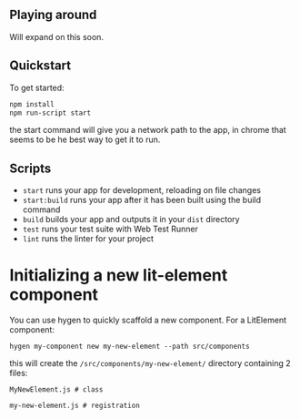 ## Playing around
Will expand on this soon.

## Quickstart

To get started:

```bash
npm install
npm run-script start
```

the start command will give you a network path to the app, in chrome that seems to be he best way to get it to run.

## Scripts

- `start` runs your app for development, reloading on file changes
- `start:build` runs your app after it has been built using the build command
- `build` builds your app and outputs it in your `dist` directory
- `test` runs your test suite with Web Test Runner
- `lint` runs the linter for your project


# Initializing a new lit-element component
You can use hygen to quickly scaffold a new component. For a LitElement component:

`hygen my-component new my-new-element --path src/components`

this will create the `/src/components/my-new-element/` directory containing 2 files:

`MyNewElement.js # class`

`my-new-element.js # registration`

